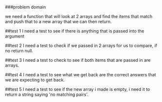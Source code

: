###problem domain

we need a function that will look at 2 arrays and find the items that match and push that to a new array that we can then return.

##test 1
  I need a test to see if there is anything that is passed into the argument

##test 2
  I need a test to check if we passed in 2 arrays for us to compare, if no return null.

##test 3
  I need a test to check to see if both items that are passed in are arrays.

##test 4
  I need a test to see what we get back are the correct answers that we are expecting to get back.

##test 5
  I need a test to see if the new array i made is empty, i need it to return a string saying 'no matching pairs'.
